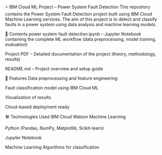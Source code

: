 ⚡ IBM Cloud ML Project – Power System Fault Detection
This repository contains the Power System Fault Detection project built using IBM Cloud Machine Learning services. The aim of this project is to detect and classify faults in a power system using data analysis and machine learning models.

📂 Contents
power system fault detection.ipynb – Jupyter Notebook containing the complete ML workflow (data preprocessing, model training, evaluation)

Project PDF – Detailed documentation of the project (theory, methodology, results)

README.md – Project overview and setup guide

🚀 Features
Data preprocessing and feature engineering

Fault classification model using IBM Cloud ML

Visualization of results

Cloud-based deployment ready

🛠️ Technologies Used
IBM Cloud Watson Machine Learning

Python (Pandas, NumPy, Matplotlib, Scikit-learn)

Jupyter Notebook

Machine Learning Algorithms for classification 
